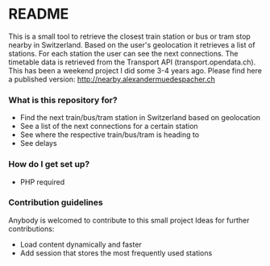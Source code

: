 # README #

This is a small tool to retrieve the closest train station or bus or tram stop nearby in Switzerland. Based on the user's geolocation it retrieves a list of stations. For each station the user can see the next connections. The timetable data is retrieved from the Transport API (transport.opendata.ch). This has been a weekend project I did some 3-4 years ago. Please find here a published version: http://nearby.alexandermuedespacher.ch

### What is this repository for? ###

* Find the next train/bus/tram station in Switzerland based on geolocation
* See a list of the next connections for a certain station
* See where the respective train/bus/tram is heading to
* See delays

### How do I get set up? ###

* PHP required

### Contribution guidelines ###

Anybody is welcomed to contribute to this small project
Ideas for further contributions:
* Load content dynamically and faster
* Add session that stores the most frequently used stations